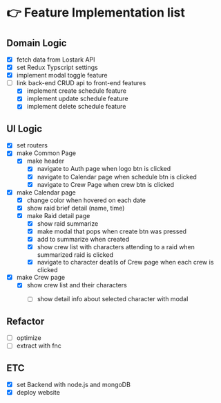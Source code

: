 # 👉 Feature Implementation list

## Domain Logic
- [x] fetch data from Lostark API
- [x] set Redux Typscript settings
- [x] implement modal toggle feature
- [ ] link back-end CRUD api to front-end features
  - [x] implement create schedule feature
  - [x] implement update schedule feature
  - [x] implement delete schedule feature

## UI Logic
- [x] set routers
- [x] make Common Page
  - [x] make header
    - [x] navigate to Auth page when logo btn is clicked
    - [x] navigate to Calendar page when schedule btn is clicked
    - [x] navigate to Crew Page when crew btn is clicked
- [x] make Calendar page
  - [x] change color when hovered on each date
  - [x] show raid brief detail (name, time)
  - [x] make Raid detail page
    - [x] show raid summarize
    - [x] make modal that pops when create btn was pressed
    - [x] add to summarize when created
    - [x] show crew list with characters attending to a raid when summarized raid is clicked
    - [x] navigate to character deatils of Crew page when each crew is clicked 
- [x] make Crew page
  - [x] show crew list and their characters
    - [ ] show detail info about selected character with modal


## Refactor
- [ ] optimize
- [ ] extract with fnc

## ETC
- [x] set Backend with node.js and mongoDB
- [x] deploy website